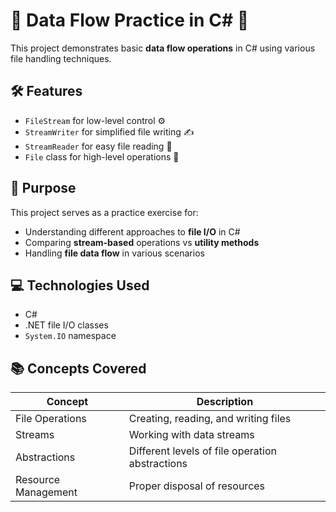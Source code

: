 # 📂 Data Flow Practice in C# 🚀  

This project demonstrates basic **data flow operations** in C# using various file handling techniques.  

## 🛠️ Features  

- `FileStream` for low-level control ⚙️  
- `StreamWriter` for simplified file writing ✍️  
- `StreamReader` for easy file reading 📖  
- `File` class for high-level operations 🏫  

## 🎯 Purpose  

This project serves as a practice exercise for:  
- Understanding different approaches to **file I/O** in C#  
- Comparing **stream-based** operations vs **utility methods**  
- Handling **file data flow** in various scenarios  

## 💻 Technologies Used  

- C#  
- .NET file I/O classes  
- `System.IO` namespace  

## 📚 Concepts Covered  

| Concept | Description |  
|---------|-------------|  
| File Operations | Creating, reading, and writing files |  
| Streams | Working with data streams |  
| Abstractions | Different levels of file operation abstractions |  
| Resource Management | Proper disposal of resources |  
